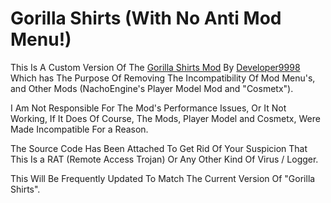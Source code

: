 # Gorilla Shirts (With No Anti Mod Menu!)
This Is A Custom Version Of The [Gorilla Shirts Mod](https://github.com/developer9998/GorillaShirts) By [Developer9998](https://github.com/developer9998) Which has The Purpose Of Removing The Incompatibility Of Mod Menu's, and Other Mods (NachoEngine's Player Model Mod and "Cosmetx").

I Am Not Responsible For The Mod's Performance Issues, Or It Not Working, If It Does Of Course, The Mods, Player Model and Cosmetx, Were Made Incompatible For a Reason.

The Source Code Has Been Attached To Get Rid Of Your Suspicion That This Is a RAT (Remote Access Trojan) Or Any Other Kind Of Virus / Logger.

This Will Be Frequently Updated To Match The Current Version Of "Gorilla Shirts".
